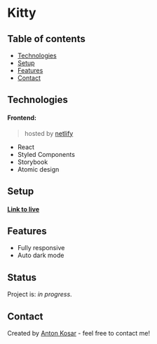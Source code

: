 # Kitty

## Table of contents
* [Technologies](#technologies)
* [Setup](#setup)
* [Features](#features)
* [Contact](#contact)

## Technologies
#### Frontend: 
>hosted by [netlify](https://www.netlify.com/)
* React
* Styled Components
* Storybook
* Atomic design

## Setup
#### [Link to live](https://kitten-hotel4cats.netlify.app/) <br/>

## Features
* Fully responsive
* Auto dark mode

## Status
Project is: _in progress_.

## Contact
Created by [Anton Kosar](https://www.linkedin.com/in/anton-kosar-51a33617a/) - feel free to contact me!